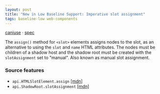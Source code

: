 ```yaml
---
layout: post
title: "New in Low Baseline Support: Imperative slot assignment"
tags: baseline-low web-components
---
```


[caniuse](https://caniuse.com/?search=slot-assign) · [spec](https://html.spec.whatwg.org/multipage/scripting.html#dom-slot-assign)

The `assign()` method for `<slot>` elements assigns nodes to the slot, as an alternative to using the `slot` and `name` HTML attributes. The nodes must be children of a shadow host and the shadow root must be created with the `slotAssignment` set to "manual". Also known as manual slot assignment.

### Source features

- ``api.HTMLSlotElement.assign`` [[mdn]](https://https://developer.mozilla.org/en-US/search?q=api.HTMLSlotElement.assign)
- ``api.ShadowRoot.slotAssignment`` [[mdn]](https://https://developer.mozilla.org/en-US/search?q=api.ShadowRoot.slotAssignment)
